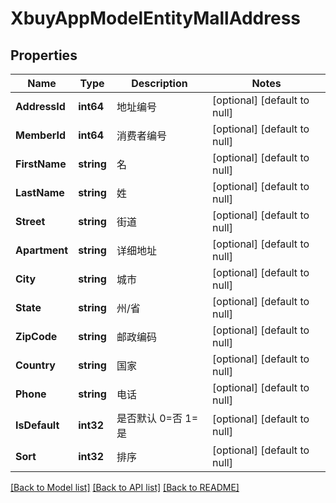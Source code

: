 # XbuyAppModelEntityMallAddress

## Properties
Name | Type | Description | Notes
------------ | ------------- | ------------- | -------------
**AddressId** | **int64** | 地址编号 | [optional] [default to null]
**MemberId** | **int64** | 消费者编号 | [optional] [default to null]
**FirstName** | **string** | 名 | [optional] [default to null]
**LastName** | **string** | 姓 | [optional] [default to null]
**Street** | **string** | 街道 | [optional] [default to null]
**Apartment** | **string** | 详细地址 | [optional] [default to null]
**City** | **string** | 城市 | [optional] [default to null]
**State** | **string** | 州/省 | [optional] [default to null]
**ZipCode** | **string** | 邮政编码 | [optional] [default to null]
**Country** | **string** | 国家 | [optional] [default to null]
**Phone** | **string** | 电话 | [optional] [default to null]
**IsDefault** | **int32** | 是否默认 0&#x3D;否 1&#x3D;是 | [optional] [default to null]
**Sort** | **int32** | 排序 | [optional] [default to null]

[[Back to Model list]](../README.md#documentation-for-models) [[Back to API list]](../README.md#documentation-for-api-endpoints) [[Back to README]](../README.md)

